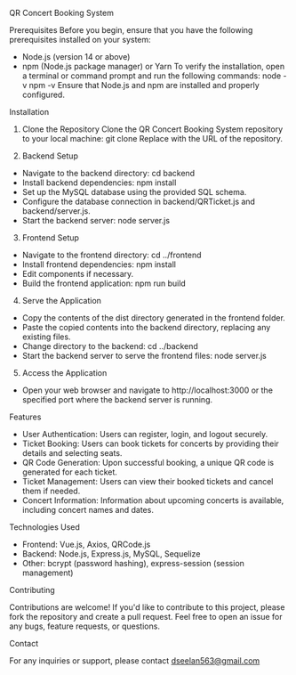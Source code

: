 QR Concert Booking System

Prerequisites
Before you begin, ensure that you have the following prerequisites installed on your system:
- Node.js (version 14 or above)
- npm (Node.js package manager) or Yarn
To verify the installation, open a terminal or command prompt and run the following commands:
node -v
npm -v
Ensure that Node.js and npm are installed and properly configured.

Installation

1. Clone the Repository
Clone the QR Concert Booking System repository to your local machine:
git clone <repository-url>
Replace <repository-url> with the URL of the repository.

2. Backend Setup

- Navigate to the backend directory:
cd backend
- Install backend dependencies:
npm install
- Set up the MySQL database using the provided SQL schema.
- Configure the database connection in backend/QRTicket.js and backend/server.js.
- Start the backend server:
node server.js

3. Frontend Setup

- Navigate to the frontend directory:
cd ../frontend
- Install frontend dependencies:
npm install
- Edit components if necessary.
- Build the frontend application:
npm run build

4. Serve the Application

- Copy the contents of the dist directory generated in the frontend folder.
- Paste the copied contents into the backend directory, replacing any existing files.
- Change directory to the backend:
cd ../backend
- Start the backend server to serve the frontend files:
node server.js

5. Access the Application

- Open your web browser and navigate to http://localhost:3000 or the specified port where the backend server is running.

Features

- User Authentication: Users can register, login, and logout securely.
- Ticket Booking: Users can book tickets for concerts by providing their details and selecting seats.
- QR Code Generation: Upon successful booking, a unique QR code is generated for each ticket.
- Ticket Management: Users can view their booked tickets and cancel them if needed.
- Concert Information: Information about upcoming concerts is available, including concert names and dates.

Technologies Used

- Frontend: Vue.js, Axios, QRCode.js
- Backend: Node.js, Express.js, MySQL, Sequelize
- Other: bcrypt (password hashing), express-session (session management)

Contributing

Contributions are welcome! If you'd like to contribute to this project, please fork the repository and create a pull request. Feel free to open an issue for any bugs, feature requests, or questions.

Contact

For any inquiries or support, please contact dseelan563@gmail.com
